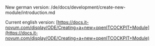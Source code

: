 New german version: /de/docs/development/create-new-module/introduction.md


Current english version: [https://docs.it-novum.com/display/ODE/Creating+a+new+openITCOCKPIT+Module](https://docs.it-novum.com/display/ODE/Creating+a+new+openITCOCKPIT+Module)
